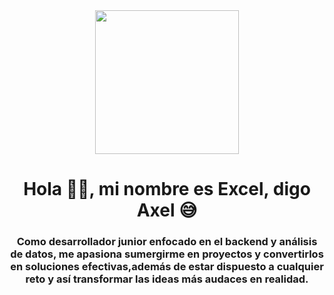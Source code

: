 <div id="header" align="center">
<img src= "https://media.giphy.com/media/v1.Y2lkPTc5MGI3NjExZWExNGY2YjNiY2M1NDI4Y2M0YWM3ZjIxZTM2MjQzNGFjNjA4YmRhYyZlcD12MV9pbnRlcm5hbF9naWZzX2dpZklkJmN0PWc/3oKIPEqDGUULpEU0aQ/giphy.gif" width="230px"/>
<h1 align="center"> Hola 🤝🏼, mi nombre es Excel, digo Axel 😅</h1>
<h3 align="center"> Como desarrollador junior enfocado en el backend y análisis de datos, me apasiona sumergirme en proyectos y convertirlos en soluciones efectivas,además de estar dispuesto a cualquier reto y así transformar las ideas más audaces en realidad.</h3>
  </div>
